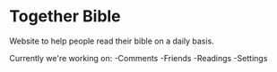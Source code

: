 # Together Bible
Website to help people read their bible on a daily basis.

Currently we're working on:
-Comments
-Friends
-Readings
-Settings
